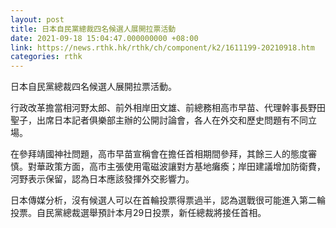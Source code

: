 ```yaml
---
layout: post
title: 日本自民黨總裁四名候選人展開拉票活動
date: 2021-09-18 15:04:47.000000000 +08:00
link: https://news.rthk.hk/rthk/ch/component/k2/1611199-20210918.htm
categories: rthk
---
```


日本自民黨總裁四名候選人展開拉票活動。

行政改革擔當相河野太郎、前外相岸田文雄、前總務相高市早苗、代理幹事長野田聖子，出席日本記者俱樂部主辦的公開討論會，各人在外交和歷史問題有不同立場。

在參拜靖國神社問題，高市早苗宣稱會在擔任首相期間參拜，其餘三人的態度審慎。對華政策方面，高市主張使用電磁波讓對方基地癱瘓；岸田建議增加防衛費，河野表示保留，認為日本應該發揮外交影響力。

日本傳媒分析，沒有候選人可以在首輪投票得票過半，認為選戰很可能進入第二輪投票。自民黨總裁選舉預計本月29日投票，新任總裁將接任首相。

